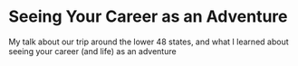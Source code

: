 # Seeing Your Career as an Adventure
My talk about our trip around the lower 48 states, and what I learned about seeing your career (and life) as an adventure
